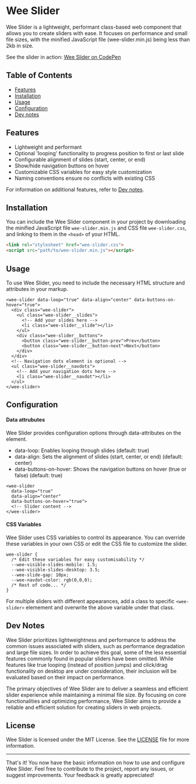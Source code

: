 # Wee Slider

Wee Slider is a lightweight, performant class-based web component that allows you to create sliders with ease. It focuses on performance and small file sizes, with the minified JavaScript file (wee-slider.min.js) being less than 2kb in size.

See the slider in action: <a href="https://codepen.io/ash_s_west/full/bGmOEyP" target="_blank">Wee Slider on CodePen</a>

## Table of Contents

- [Features](#features)
- [Installation](#installation)
- [Usage](#usage)
- [Configuration](#configuration)
- [Dev notes](#dev-notes)

## Features

- Lightweight and performant
- Optional 'looping' functionality to progress position to first or last slide
- Configurable alignment of slides (start, center, or end)
- Show/hide navigation buttons on hover
- Customizable CSS variables for easy style customization
- Naming conventions ensure no conflicts with existing CSS

For information on additional features, refer to [Dev notes](#dev-notes).

## Installation

You can include the Wee Slider component in your project by downloading the minified JavaScript file ```wee-slider.min.js``` and CSS file ```wee-slider.css```, and linking to them in the ```<head>``` of your HTML.

```html
<link rel="stylesheet" href="wee-slider.css">
<script src="path/to/wee-slider.min.js"></script>
```

## Usage

To use Wee Slider, you need to include the necessary HTML structure and attributes in your markup.

```
<wee-slider data-loop="true" data-align="center" data-buttons-on-hover="true">
  <div class="wee-slider">
    <ul class="wee-slider__slides">
      <!-- Add your slides here -->
      <li class="wee-slider__slide"></li>
    </ul>
    <div class="wee-slider__buttons">
      <button class="wee-slider__button-prev">Prev</button>
      <button class="wee-slider__button-next">Next</button>
    </div>
  </div>
  <!-- Navigation dots element is optional -->
  <ul class="wee-slider__navdots">
    <!-- Add your navigation dots here -->
    <li class="wee-slider__navdot"></li>
  </ul>
</wee-slider>
```

## Configuration

#### Data attrubutes

Wee Slider provides configuration options through data-attributes on the <wee-slider> element.

- data-loop: Enables looping through slides (default: true)
- data-align: Sets the alignment of slides (start, center, or end) (default: center)
- data-buttons-on-hover: Shows the navigation buttons on hover (true or false) (default: true)
    
```
<wee-slider 
  data-loop="true" 
  data-align="center"
  data-buttons-on-hover="true">
  <!-- Slider content -->
</wee-slider>
```

#### CSS Variables

Wee Slider uses CSS variables to control its appearance. You can override these variables in your own CSS or edit the CSS file to customize the slider.

```
wee-slider {
  /* Edit these variables for easy customisability */
  --wee-visible-slides-mobile: 1.5;
  --wee-visible-slides-desktop: 3.5;
  --wee-slide-gap: 10px;
  --wee-navdot-color: rgb(0,0,0);
  /* Rest of code... */
}
```
For multiple sliders with different appearances, add a class to specific `<wee-slider>` elemement and overwrite the above variable under that class.

## Dev Notes

Wee Slider prioritizes lightweightness and performance to address the common issues associated with sliders, such as performance degradation and large file sizes. In order to achieve this goal, some of the less essential features commonly found in popular sliders have been omitted. While features like true looping (instead of position jumps) and click/drag functionality on desktop are under consideration, their inclusion will be evaluated based on their impact on performance.

The primary objectives of Wee Slider are to deliver a seamless and efficient slider experience while maintaining a minimal file size. By focusing on core functionalities and optimizing performance, Wee Slider aims to provide a reliable and efficient solution for creating sliders in web projects.

## License

Wee Slider is licensed under the MIT License. See the [LICENSE](LICENSE) file for more information.

---

That's it! You now have the basic information on how to use and configure Wee Slider. Feel free to contribute to the project, report any issues, or suggest improvements. Your feedback is greatly appreciated!
